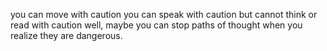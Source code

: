 you can move with caution
you can speak with caution
but cannot think or read with caution
well, maybe you can stop paths of thought when you realize they are dangerous.
